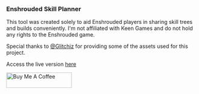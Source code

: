 ### Enshrouded Skill Planner

This tool was created solely to aid Enshrouded players in sharing skill trees and builds conveniently. I'm not affiliated with Keen Games and do not hold any rights to the Enshrouded game.

Special thanks to [@Glitchiz](https://www.youtube.com/@Glitchiz) for providing some of the assets used for this project.

Access the live version [here](https://enshrouded-skill-tree.com/)

<a href="https://www.buymeacoffee.com/rossicler" target="_blank"><img src="https://cdn.buymeacoffee.com/buttons/default-orange.png" alt="Buy Me A Coffee" height="41" width="174"></a>
